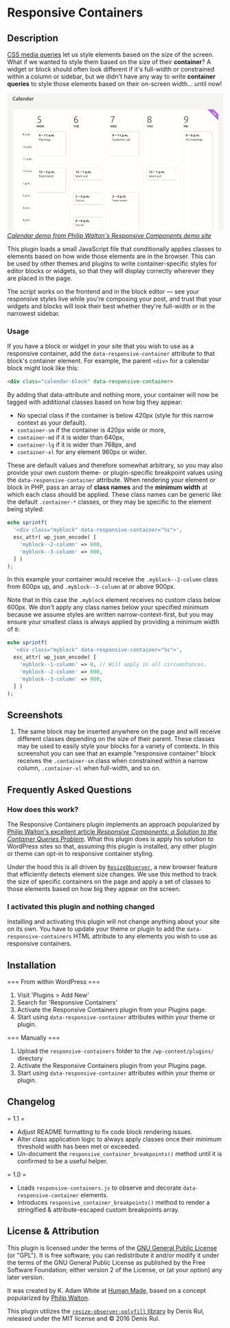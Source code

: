 <!-- ignore -->
# Responsive Containers
<!-- /ignore -->

## Description

[CSS media queries](https://developer.mozilla.org/en-US/docs/Web/CSS/Media_Queries/Using_media_queries) let us style elements based on the size of the screen. What if we wanted to style them based on the size of their **container**? A widget or block should often look different if it's full-width or constrained within a column or sidebar, but we didn't have any way to write **container queries** to style those elements based on their on-screen width&hellip; until now!

<!-- ignore -->
![Philip Walton's "Calendar" responsive components demo](./docs/images/responsive-components-calendar-demo.gif)
_[Calendar demo from Philip Walton's Responsive Components demo site](https://philipwalton.github.io/responsive-components/#calendar)_
<!-- /ignore -->

This plugin loads a small JavaScript file that conditionally applies classes to elements based on how wide those elements are in the browser. This can be used by other themes and plugins to write container-specific styles for editor blocks or widgets, so that they will display correctly wherever they are placed in the page.

The script works on the frontend and in the block editor — see your responsive styles live while you're composing your post, and trust that your widgets and blocks will look their best whether they're full-width or in the narrowest sidebar.

### Usage

If you have a block or widget in your site that you wish to use as a responsive container, add the `data-responsive-container` attribute to that block's container element. For example, the parent `<div>` for a calendar block might look like this:

```html
<div class="calendar-block" data-responsive-container>
```

By adding that data-attribute and nothing more, your container will now be tagged with additional classes based on how big they appear:
- No special class if the container is below 420px (style for this narrow context as your default).
- `container-sm` if the container is 420px wide or more,
- `container-md` if it is wider than 640px,
- `container-lg` if it is wider than 768px, and
- `container-xl` for any element 960px or wider.

These are default values and therefore somewhat arbitrary, so you may also provide your own custom theme- or plugin-specific breakpoint values using the `data-responsive-container` attribute. When rendering your element or block in PHP, pass an array of **class names** and the **minimum width** at which each class should be applied. These class names can be generic like the default `.container-*` classes, or they may be specific to the element being styled:

```php
echo sprintf(
  '<div class="myblock" data-responsive-container="%s">',
  esc_attr( wp_json_encode( [
    'myblock--2-column' => 600,
    'myblock--3-column' => 900,
  ] )
);
```

In this example your container would receive the `.myblock--2-column` class from 600px up, and `.myblock--3-column` at or above 900px.

Note that in this case the `.myblock` element receives no custom class below 600px. We don't apply any class names below your specified minimum because we assume styles are written narrow-context-first, but you may ensure your smallest class is always applied by providing a minimum width of `0`:

```php
echo sprintf(
  '<div class="myblock" data-responsive-container="%s">',
  esc_attr( wp_json_encode( [
    'myblock--1-column' => 0, // Will apply in all circumstances.
    'myblock--2-column' => 600,
    'myblock--3-column' => 900,
  ] )
);
```

## Screenshots

1. The same block may be inserted anywhere on the page and will receive different classes depending on the size of their parent. These classes may be used to easily style your blocks for a variety of contexts. In this screenshot you can see that an example "responsive container" block receives the `.container-sm` class when constrained within a narrow column, `.container-xl` when full-width, and so on.

## Frequently Asked Questions

### How does this work?

The Responsive Containers plugin implements an approach popularized by [Philip Walton's excellent article _Responsive Components: a Solution to the Container Queries Problem_](https://philipwalton.com/articles/responsive-components-a-solution-to-the-container-queries-problem/). What this plugin does is apply his solution to WordPress sites so that, assuming this plugin is installed, any other plugin or theme can opt-in to responsive container styling.

Under the hood this is all driven by [`ResizeObserver`](https://developer.mozilla.org/en-US/docs/Web/API/ResizeObserver), a new browser feature that efficiently detects element size changes. We use this method to track the size of specific containers on the page and apply a set of classes to those elements based on how big they appear on the screen.

### I activated this plugin and nothing changed

Installing and activating this plugin will not change anything about your site on its own. You have to update your theme or plugin to add the `data-responsive-containers` HTML attribute to any elements you wish to use as responsive containers.

## Installation

=== From within WordPress ===

1. Visit 'Plugins > Add New'
1. Search for 'Responsive Containers'
1. Activate the Responsive Containers plugin from your Plugins page.
1. Start using `data-responsive-container` attributes within your theme or plugin.

=== Manually ===

1. Upload the `responsive-containers` folder to the `/wp-content/plugins/` directory
1. Activate the Responsive Containers plugin from your Plugins page.
1. Start using `data-responsive-container` attributes within your theme or plugin.

## Changelog

= 1.1 =
* Adjust README formatting to fix code block rendering issues.
* Alter class application logic to always apply classes once their minimum threshold width has been met or exceeded.
* Un-document the `responsive_container_breakpoints()` method until it is confirmed to be a useful helper.

= 1.0 =
* Loads `responsive-containers.js` to observe and decorate `data-responsive-container` elements.
* Introduces `responsive_container_breakpoints()` method to render a stringified & attribute-escaped custom breakpoints array.

## License & Attribution

This plugin is licensed under the terms of the [GNU General Public License](./license.txt) (or "GPL"). It is free software; you can redistribute it and/or modify it under the terms of the GNU General Public License as published by the Free Software Foundation; either version 2 of the License, or (at your option) any later version.

It was created by K. Adam White at [Human Made](https://humanmade.com), based on a concept popularized by [Philip Walton](https://philipwalton.com/).

This plugin utilizes the [`resize-observer-polyfill` library](https://www.npmjs.com/package/resize-observer-polyfill) by Denis Rul, released under the MIT license and &copy; 2016 Denis Rul.

